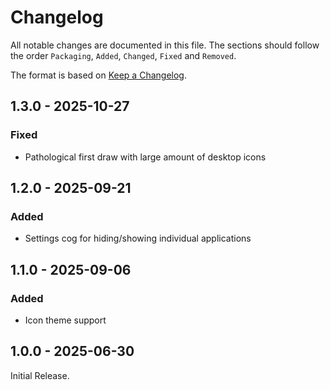 # Changelog

All notable changes are documented in this file.
The sections should follow the order `Packaging`, `Added`, `Changed`, `Fixed` and `Removed`.

The format is based on [Keep a Changelog](https://keepachangelog.com/en/1.0.0/).

## 1.3.0 - 2025-10-27

### Fixed

- Pathological first draw with large amount of desktop icons

## 1.2.0 - 2025-09-21

### Added

- Settings cog for hiding/showing individual applications

## 1.1.0 - 2025-09-06

### Added

- Icon theme support

## 1.0.0 - 2025-06-30

Initial Release.
